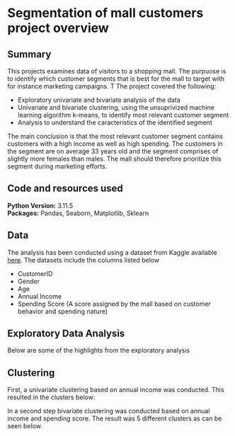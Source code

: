 # Segmentation of mall customers project overview

## Summary
This projects examines data of visitors to a shopping mall. The purpuose is to identify which customer segments that is best for the mall to target with for instance marketing campaigns. T
The project covered the following:
* Exploratory univariate and bivariate analysis of the data
* Univariate and bivariate clustering, using the unsuprivized machine learning algorithm k-means, to identify most relevant customer segment
* Analysis to understand the caracteristics of the identified segment

The main conclusion is that the most relevant customer segment contains customers with a high income as well as high spending. The customers in the segment are on average 33 years old and the segment comprises of slightly more females than males. The mall should therefore prioritize this segment during marketing efforts.

## Code and resources used
**Python Version:** 3.11.5  
**Packages:** Pandas, Seaborn, Matplotlib, Sklearn

## Data
The analysis has been conducted using a dataset from Kaggle available [here](https://www.kaggle.com/datasets/jainaru/world-happiness-report-2024-yearly-updated).
The datasets include the columns listed below
* CustomerID
* Gender
* Age
* Annual Income
* Spending Score (A score assigned by the mall based on customer behavior and spending nature)

## Exploratory Data Analysis
Below are some of the highlights from the exploratory analysis


## Clustering
First, a univariate clustering based on annual income was conducted. This resulted in the clusters below:

In a second step bivariate clustering was conducted based on annual income and spending score. The result was 5 different clusters as can be seen below.
